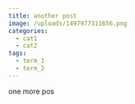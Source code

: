 ```yaml
---
title: another post
image: /uploads/1497977311656.png
categories:
  - cat1
  - cat2
tags:
  - term_1
  - term_2
---
```

one more pos 
